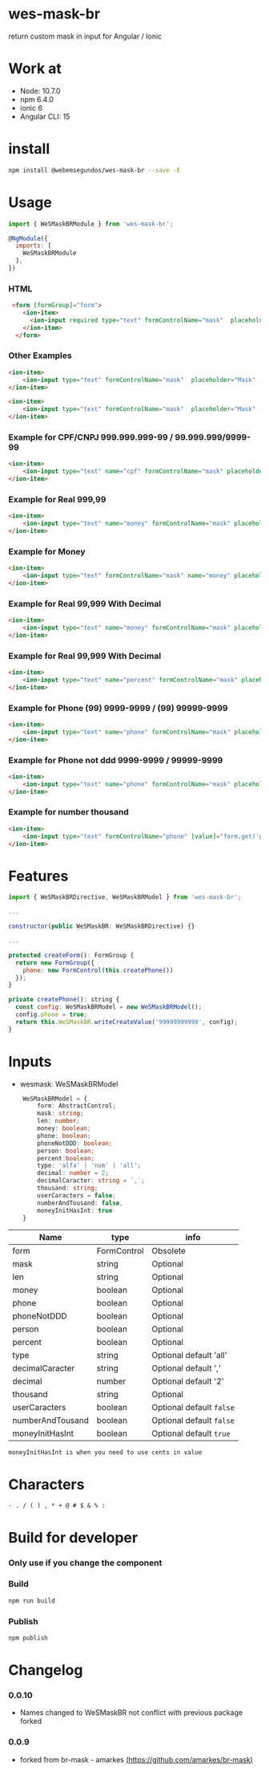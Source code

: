 # wes-mask-br

return custom mask in input for Angular / Ionic

# Work at
- Node: 10.7.0
- npm 6.4.0
- ionic 6
- Angular CLI: 15

# install

```sh
npm install @webemsegundos/wes-mask-br --save -E
```

# Usage

```javascript
import { WeSMaskBRModule } from 'wes-mask-br';

@NgModule({
  imports: [
    WeSMaskBRModule
  ],
})

```

### HTML

```html
 <form [formGroup]="form">
    <ion-item>
      <ion-input required type="text" formControlName="mask"  placeholder="First Name" [wesmask]="{mask:'00-00', len:5, userCaracters: true}"></ion-input>
    </ion-item>
  </form>

```

### Other Examples

```html
<ion-item>
    <ion-input type="text" formControlName="mask"  placeholder="Mask" [wesmask]="{mask: '00:00', type:'num'}"></ion-input>
</ion-item>

<ion-item>
    <ion-input type="text" formControlName="mask"  placeholder="Mask" [wesmask]="{userCaracters: true}"></ion-input>
</ion-item>

```

### Example for CPF/CNPJ 999.999.999-99 / 99.999.999/9999-99

```html
<ion-item>
	<ion-input type="text" name="cpf" formControlName="mask" placeholder="CPF/CNPJ" [wesmask]="{person: true}"></ion-input>
</ion-item>
```

### Example for Real 999,99

```html
<ion-item>
	<ion-input type="text" name="money" formControlName="mask" placeholder="(R$) Real" [wesmask]="{money: true}"></ion-input>
</ion-item>
```

### Example for Money

```html
<ion-item>
	<ion-input type="text" formControlName="mask" name="money" placeholder="Money" [wesmask]="{money: true, thousand: ',',  decimalCaracter: '.', decimal: '3'}"></ion-input> 
</ion-item>
```

### Example for Real 99,999 With Decimal

```html
<ion-item>
	<ion-input type="text" name="money" formControlName="mask" placeholder="(R$) Real" [wesmask]="{money: true, decimal: 3}"></ion-input>
</ion-item>
```

### Example for Real 99,999 With Decimal

```html
<ion-item>
	<ion-input type="text" name="percent" formControlName="mask" placeholder="% Percent" [wesmask]="{percent: true}" value=""></ion-input>
</ion-item>
```

### Example for Phone (99) 9999-9999 / (99) 99999-9999

```html
<ion-item>
	<ion-input type="text" name="phone" formControlName="mask" placeholder="Phone" [wesmask]="{phone: true}"></ion-input>
</ion-item>
```

### Example for Phone not ddd 9999-9999 / 99999-9999

```html
<ion-item>
	<ion-input type="text" name="phone" formControlName="mask" placeholder="Phone" [wesmask]="{phoneNotDDD: true}"></ion-input>
</ion-item>
```

### Example for number thousand

```html
<ion-item>
	<ion-input type="text" formControlName="phone" [value]="form.get('phone').value" name="phone" placeholder="Phone" [wesmask]="{numberAndTousand: true, thousand: ','}"></ion-input>
</ion-item>
```

# Features
```js
import { WeSMaskBRDirective, WeSMaskBRModel } from 'wes-mask-br';

...

constructor(public WeSMaskBR: WeSMaskBRDirective) {}

...

protected createForm(): FormGroup {
  return new FormGroup({
    phone: new FormControl(this.createPhone())
  });
}

private createPhone(): string {
  const config: WeSMaskBRModel = new WeSMaskBRModel();
  config.phone = true;
  return this.WeSMaskBR.writeCreateValue('99999999999', config);
}
```

# Inputs

* wesmask: WeSMaskBRModel

```ts
	WeSMaskBRModel = {
		form: AbstractControl;
		mask: string;
		len: number;
		money: boolean;
		phone: boolean;
		phoneNotDDD: boolean;
		person: boolean;
		percent:boolean;
		type: 'alfa' | 'num' | 'all';
		decimal: number = 2;
		decimalCaracter: string = `,`;
		thousand: string;
		userCaracters = false;
		numberAndTousand: false,
		moneyInitHasInt: true
	}
```


| Name | type | info |
| ------ | ------ | ------ |
| form | FormControl | Obsolete |
| mask | string | Optional |
| len | string | Optional |
| money | boolean | Optional |
| phone | boolean | Optional |
| phoneNotDDD | boolean | Optional |
| person | boolean | Optional |
| percent | boolean | Optional |
| type | string | Optional default 'all' |
| decimalCaracter | string | Optional default ','  |
| decimal | number | Optional default '2' |
| thousand | string | Optional |
| userCaracters | boolean | Optional default `false` |
| numberAndTousand | boolean | Optional default `false` |
| moneyInitHasInt | boolean | Optional default `true` |


`moneyInitHasInt is when you need to use cents in value` 



# Characters

`- . / ( ) , * + @ # $ & % :`



# Build for developer

### Only use if you change the component

### Build

```sh
npm run build
```

### Publish

```sh
npm publish
```

# Changelog

### 0.0.10
- Names changed to WeSMaskBR not conflict with previous package forked

### 0.0.9

- forked from br-mask - amarkes [(https://github.com/amarkes/br-mask)](https://github.com/amarkes/br-mask)
